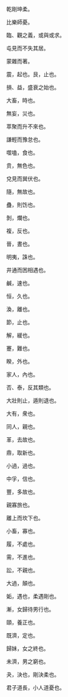 乾剛坤柔。

比樂師憂。

臨、觀之義，或與或求。

屯見而不失其居。

蒙雜而著。

震，起也。艮，止也。

損、益，盛衰之始也。

大畜，時也。

無妄，災也。

萃聚而升不來也。

謙輕而豫怠也。

噬嗑，食也。

贲，無色也。

兌見而巽伏也。

隨，無故也。

蠱，則饬也。

剝，爛也。

複，反也。

晉，晝也。

明夷，誅也。

井通而困相遇也。

鹹，速也。

恒，久也。

渙，離也。

節，止也。

解，緩也。

蹇，難也。

睽，外也。

家人，內也。

否、泰，反其類也。

大壯則止，遁則退也。

大有，衆也。

同人，親也。

革，去故也。

鼎，取新也。

小過，過也。

中孚，信也。

豐，多故也。

親寡旅也。

離上而坎下也。

小畜，寡也。

履，不處也。

需，不進也。

訟，不親也。

大過，顛也。

姤，遇也，柔遇剛也。

漸，女歸待男行也。

頤，養正也。

既濟，定也。

歸妹，女之終也。

未濟，男之窮也。

夬，決也，剛決柔也。

君子道長，小人道憂也。

